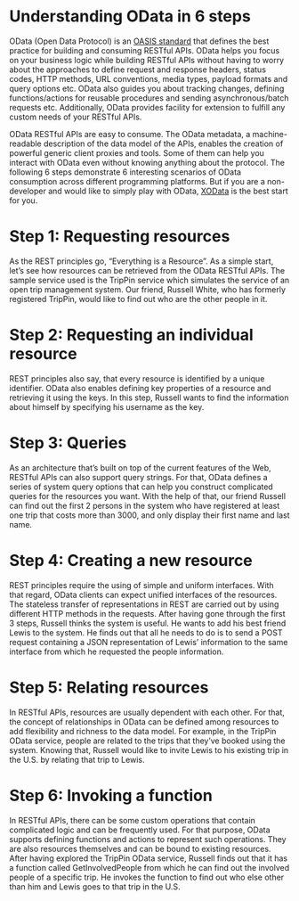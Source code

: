 # Understanding OData in 6 steps
OData (Open Data Protocol) is an [OASIS standard](https://www.oasis-open.org/committees/tc_home.php?wg_abbrev=odata) that defines the best practice for building and consuming RESTful APIs. OData helps you focus on your business logic while building RESTful APIs without having to worry about the approaches to define request and response headers, status codes, HTTP methods, URL conventions, media types, payload formats and query options etc. OData also guides you about tracking changes, defining functions/actions for reusable procedures and sending asynchronous/batch requests etc. Additionally, OData provides facility for extension to fulfill any custom needs of your RESTful APIs.

OData RESTful APIs are easy to consume. The OData metadata, a machine-readable description of the data model of the APIs, enables the creation of powerful generic client proxies and tools. Some of them can help you interact with OData even without knowing anything about the protocol. The following 6 steps demonstrate 6 interesting scenarios of OData consumption across different programming platforms. But if you are a non-developer and would like to simply play with OData, [XOData](http://pragmatiqa.com/xodata/) is the best start for you.

# Step 1: Requesting resources
As the REST principles go, “Everything is a Resource”. As a simple start, let’s see how resources can be retrieved from the OData RESTful APIs. The sample service used is the TripPin service which simulates the service of an open trip management system. Our friend, Russell White, who has formerly registered TripPin, would like to find out who are the other people in it.

# Step 2: Requesting an individual resource
REST principles also say, that every resource is identified by a unique identifier. OData also enables defining key properties of a resource and retrieving it using the keys. In this step, Russell wants to find the information about himself by specifying his username as the key.

# Step 3: Queries
As an architecture that’s built on top of the current features of the Web, RESTful APIs can also support query strings. For that, OData defines a series of system query options that can help you construct complicated queries for the resources you want. With the help of that, our friend Russell can find out the first 2 persons in the system who have registered at least one trip that costs more than 3000, and only display their first name and last name.

# Step 4: Creating a new resource
REST principles require the using of simple and uniform interfaces. With that regard, OData clients can expect unified interfaces of the resources. The stateless transfer of representations in REST are carried out by using different HTTP methods in the requests. After having gone through the first 3 steps, Russell thinks the system is useful. He wants to add his best friend Lewis to the system. He finds out that all he needs to do is to send a POST request containing a JSON representation of Lewis’ information to the same interface from which he requested the people information.

# Step 5: Relating resources
In RESTful APIs, resources are usually dependent with each other. For that, the concept of relationships in OData can be defined among resources to add flexibility and richness to the data model. For example, in the TripPin OData service, people are related to the trips that they’ve booked using the system. Knowing that, Russell would like to invite Lewis to his existing trip in the U.S. by relating that trip to Lewis.

# Step 6: Invoking a function
In RESTful APIs, there can be some custom operations that contain complicated logic and can be frequently used. For that purpose, OData supports defining functions and actions to represent such operations. They are also resources themselves and can be bound to existing resources. After having explored the TripPin OData service, Russell finds out that it has a function called GetInvolvedPeople from which he can find out the involved people of a specific trip. He invokes the function to find out who else other than him and Lewis goes to that trip in the U.S.
